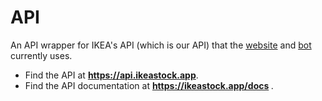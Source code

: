 # API
An API wrapper for IKEA's API (which is our API) that the [website](https://ikeastock.app) and [bot](https://github.com/IKEAStock/bot) currently uses. 

- Find the API at <b>https://api.ikeastock.app</b>.
- Find the API documentation at <b> https://ikeastock.app/docs </b>.

